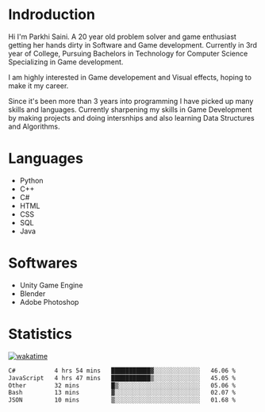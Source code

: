 # Indroduction
Hi I'm Parkhi Saini. A 20 year old problem solver and game enthusiast getting her hands dirty in Software and Game development. Currently in 3rd year of College, Pursuing Bachelors in Technology for Computer Science Specializing in Game development.

I am highly interested in Game developement and Visual effects, hoping to make it my career.

Since it's been more than 3 years into programming I have picked up many skills and languages. Currently sharpening my skills in Game Development by making projects and doing intersnhips and also learning Data Structures and Algorithms.

# Languages

- Python 
- C++
- C#
- HTML 
- CSS
- SQL
- Java

# Softwares

- Unity Game Engine
- Blender
- Adobe Photoshop

# Statistics
[![wakatime](https://wakatime.com/badge/user/659f56cf-9635-4f70-9140-7dbdc934cfec.svg)](https://wakatime.com/@659f56cf-9635-4f70-9140-7dbdc934cfec)
<!--START_SECTION:waka-->

```txt
C#           4 hrs 54 mins   ███████████▓░░░░░░░░░░░░░   46.06 %
JavaScript   4 hrs 47 mins   ███████████▒░░░░░░░░░░░░░   45.05 %
Other        32 mins         █▒░░░░░░░░░░░░░░░░░░░░░░░   05.06 %
Bash         13 mins         ▓░░░░░░░░░░░░░░░░░░░░░░░░   02.07 %
JSON         10 mins         ▒░░░░░░░░░░░░░░░░░░░░░░░░   01.68 %
```

<!--END_SECTION:waka-->











